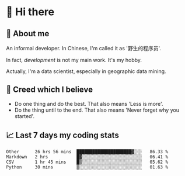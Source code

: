# 👋 Hi there

## :speech_balloon: About me

An informal developer. In Chinese, I'm called it as '野生的程序员'.

In fact, _development_ is not my main work. It's my hobby.

Actually, I'm a data scientist, especially in geographic data mining.

## :see_no_evil: Creed which I believe

- Do one thing and do the best. That also means 'Less is more'.
- Do the thing until to the end. That also means 'Never forget why you started'.

## :chart_with_upwards_trend: Last 7 days my coding stats

<!--START_SECTION:waka-->
```text
Other      26 hrs 56 mins  █████████████████████▓░░░   86.33 % 
Markdown   2 hrs           █▓░░░░░░░░░░░░░░░░░░░░░░░   06.41 % 
CSV        1 hr 45 mins    █▒░░░░░░░░░░░░░░░░░░░░░░░   05.62 % 
Python     30 mins         ▒░░░░░░░░░░░░░░░░░░░░░░░░   01.63 % 
```
<!--END_SECTION:waka-->
